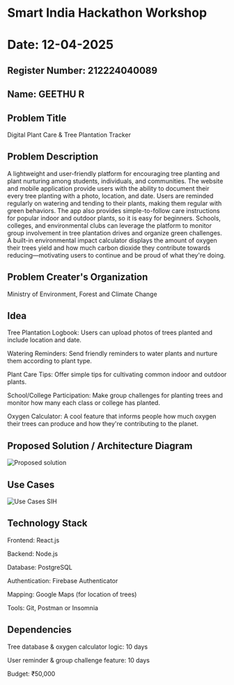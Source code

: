 # Smart India Hackathon Workshop
# Date: 12-04-2025
## Register Number: 212224040089
## Name: GEETHU R
## Problem Title
Digital Plant Care & Tree Plantation Tracker
## Problem Description
A lightweight and user-friendly platform for encouraging tree planting and plant nurturing among students, individuals, and communities. The website and mobile application provide users with the ability to document their every tree planting with a photo, location, and date. Users are reminded regularly on watering and tending to their plants, making them regular with green behaviors. The app also provides simple-to-follow care instructions for popular indoor and outdoor plants, so it is easy for beginners. Schools, colleges, and environmental clubs can leverage the platform to monitor group involvement in tree plantation drives and organize green challenges. A built-in environmental impact calculator displays the amount of oxygen their trees yield and how much carbon dioxide they contribute towards reducing—motivating users to continue and be proud of what they're doing.

## Problem Creater's Organization
Ministry of Environment, Forest and Climate Change

## Idea
Tree Plantation Logbook:
Users can upload photos of trees planted and include location and date.

Watering Reminders:
Send friendly reminders to water plants and nurture them according to plant type.

Plant Care Tips:
Offer simple tips for cultivating common indoor and outdoor plants.

School/College Participation:
Make group challenges for planting trees and monitor how many each class or college has planted.

Oxygen Calculator:
A cool feature that informs people how much oxygen their trees can produce and how they're contributing to the planet.



## Proposed Solution / Architecture Diagram

![Proposed solution](https://github.com/user-attachments/assets/0c3fbc99-3045-4e02-bced-5c0e762f68cc)


## Use Cases
![Use Cases SIH](https://github.com/user-attachments/assets/6fc9eb9d-9a58-4b2a-ae59-2ce1edf74a8e)


## Technology Stack
Frontend: React.js

Backend: Node.js

Database: PostgreSQL

Authentication: Firebase Authenticator

Mapping: Google Maps (for location of trees)

Tools: Git, Postman or Insomnia

## Dependencies
Tree database & oxygen calculator logic: 10 days

User reminder & group challenge feature: 10 days

Budget: ₹50,000



